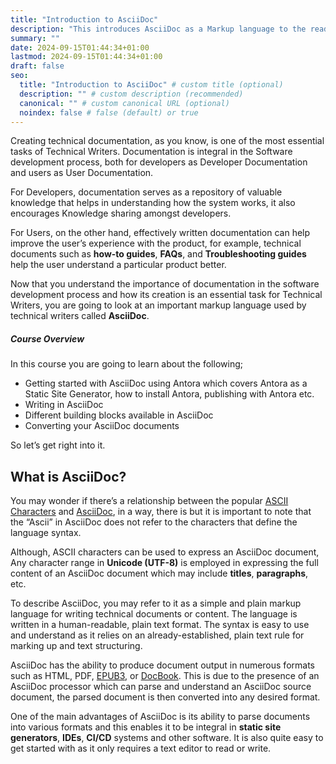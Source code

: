 ```yaml
---
title: "Introduction to AsciiDoc"
description: "This introduces AsciiDoc as a Markup language to the reader"
summary: ""
date: 2024-09-15T01:44:34+01:00
lastmod: 2024-09-15T01:44:34+01:00
draft: false
seo:
  title: "Introduction to AsciiDoc" # custom title (optional)
  description: "" # custom description (recommended)
  canonical: "" # custom canonical URL (optional)
  noindex: false # false (default) or true
---
```



Creating technical documentation, as you know, is one of the most essential tasks of Technical Writers. Documentation is integral in the Software development process, both for developers as Developer Documentation and users as User Documentation.



For Developers, documentation serves as a repository of valuable knowledge that helps in understanding how the system works, it also encourages Knowledge sharing amongst developers. 


For Users, on the other hand, effectively written documentation can help improve the user’s experience with the product, for example, technical documents such as **how-to guides**, **FAQs**, and **Troubleshooting guides** help the user understand a particular product better.




Now that you understand the importance of documentation in the software development process and how its creation is an essential task for Technical Writers, you are going to look at an important markup language used by technical writers called **AsciiDoc**.





##### Course Overview




In this course you are going to learn about the following;




- Getting started with AsciiDoc using Antora which covers Antora as a Static Site Generator, how to install Antora, publishing with Antora etc.
- Writing in AsciiDoc
- Different building blocks available in AsciiDoc
- Converting your AsciiDoc documents




So let’s get right into it.








## What is AsciiDoc?




You may wonder if there’s a relationship between the popular [ASCII Characters](https://www.techtarget.com/whatis/definition/ASCII-American-Standard-Code-for-Information-Interchange#:~:text=Characters%20in%20ASCII%20encoding%20include,use%20with%20teletype%20printing%20terminals.) and [AsciiDoc](https://docs.asciidoctor.org/asciidoc/latest/), in a way, there is but it is important to note that the “Ascii” in AsciiDoc does not refer to the characters that define the language syntax.




Although, ASCII characters can be used to express an AsciiDoc document, Any character range in **Unicode (UTF-8)** is employed in expressing the full content of an AsciiDoc document which may include **titles**, **paragraphs**, etc.




To describe AsciiDoc, you may refer to it as a simple and plain markup language for writing technical documents or content. The language is written in a human-readable, plain text format. The syntax is easy to use and understand as it relies on an already-established, plain text rule for marking up and text structuring.




AsciiDoc has the ability to produce document output in numerous formats such as HTML, PDF, [EPUB3](https://www.w3.org/TR/epub-overview-33/), or [DocBook](https://docbook.org/). This is due to the presence of an AsciiDoc processor which can parse and understand an AsciiDoc source document, the parsed document is then converted into any desired format.




One of the main advantages of AsciiDoc is its ability to parse documents into various formats and this enables it to be integral in **static site generators**, **IDEs**, **CI/CD** systems and other software. It is also quite easy to get started with as it only requires a text editor to read or write.


